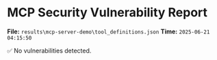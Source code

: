 # MCP Security Vulnerability Report
**File:** `results\mcp-server-demo\tool_definitions.json`
**Time:** `2025-06-21 04:15:50`

✅ No vulnerabilities detected.
